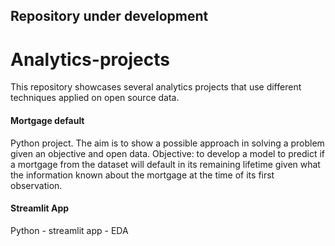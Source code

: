 ## Repository under development

# Analytics-projects
This repository showcases several analytics projects that use different techniques applied on open source data.


#### Mortgage default
Python project. The aim is to show a possible approach in solving a problem given an objective and open data.
Objective: to develop a model to predict if a mortgage from the dataset will default in its remaining lifetime given what the information known about the mortgage at the time of its first observation.


#### Streamlit App
Python - streamlit app - EDA
